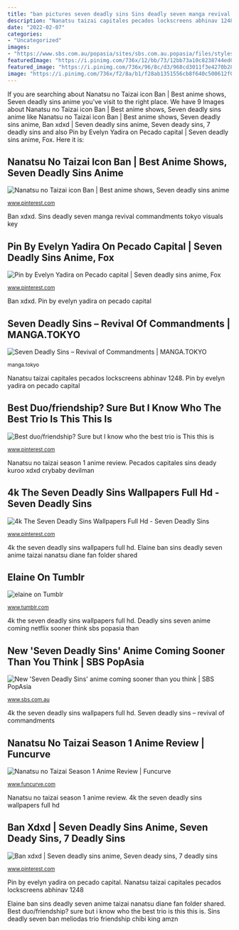 ```yaml
---
title: "ban pictures seven deadly sins Sins deadly seven manga revival commandments tokyo visuals key"
description: "Nanatsu taizai capitales pecados lockscreens abhinav 1248"
date: "2022-02-07"
categories:
- "Uncategorized"
images:
- "https://www.sbs.com.au/popasia/sites/sbs.com.au.popasia/files/styles/full/public/sevendeadlysinsgif.gif?itok=tQB37ofP&amp;mtime=1507526694"
featuredImage: "https://i.pinimg.com/736x/12/bb/73/12bb73a10c8238744ed0116dc908ac27.jpg"
featured_image: "https://i.pinimg.com/736x/96/8c/d3/968cd3011f3e4270b28391ed15a4a91f.jpg"
image: "https://i.pinimg.com/736x/f2/8a/b1/f28ab1351556cb8f640c500612f083cc.jpg"
---
```


If you are searching about Nanatsu no Taizai icon Ban | Best anime shows, Seven deadly sins anime you've visit to the right place. We have 9 Images about Nanatsu no Taizai icon Ban | Best anime shows, Seven deadly sins anime like Nanatsu no Taizai icon Ban | Best anime shows, Seven deadly sins anime, Ban xdxd | Seven deadly sins anime, Seven deady sins, 7 deadly sins and also Pin by Evelyn Yadira on Pecado capital | Seven deadly sins anime, Fox. Here it is:

## Nanatsu No Taizai Icon Ban | Best Anime Shows, Seven Deadly Sins Anime

![Nanatsu no Taizai icon Ban | Best anime shows, Seven deadly sins anime](https://i.pinimg.com/736x/96/8c/d3/968cd3011f3e4270b28391ed15a4a91f.jpg "New &#039;seven deadly sins&#039; anime coming sooner than you think")

<small>www.pinterest.com</small>

Ban xdxd. Sins deadly seven manga revival commandments tokyo visuals key

## Pin By Evelyn Yadira On Pecado Capital | Seven Deadly Sins Anime, Fox

![Pin by Evelyn Yadira on Pecado capital | Seven deadly sins anime, Fox](https://i.pinimg.com/736x/12/bb/73/12bb73a10c8238744ed0116dc908ac27.jpg "Sins deadly seven manga revival commandments tokyo visuals key")

<small>www.pinterest.com</small>

Ban xdxd. Pin by evelyn yadira on pecado capital

## Seven Deadly Sins – Revival Of Commandments | MANGA.TOKYO

![Seven Deadly Sins – Revival of Commandments | MANGA.TOKYO](https://manga.tokyo/wp-content/uploads/2017/07/c_Image02-7.jpg "Ban xdxd")

<small>manga.tokyo</small>

Nanatsu taizai capitales pecados lockscreens abhinav 1248. Pin by evelyn yadira on pecado capital

## Best Duo/friendship? Sure But I Know Who The Best Trio Is This This Is

![Best duo/friendship? Sure but I know who the best trio is This this is](https://i.pinimg.com/736x/d7/b0/48/d7b04823a042d0b0d39e33ce053174a1.jpg "Nanatsu no taizai season 1 anime review")

<small>www.pinterest.com</small>

Nanatsu no taizai season 1 anime review. Pecados capitales sins deady kuroo xdxd crybaby devilman

## 4k The Seven Deadly Sins Wallpapers Full Hd - Seven Deadly Sins

![4k The Seven Deadly Sins Wallpapers Full Hd - Seven Deadly Sins](https://i.pinimg.com/736x/f2/8a/b1/f28ab1351556cb8f640c500612f083cc.jpg "Deadly sins seven anime coming netflix sooner think sbs popasia than")

<small>www.pinterest.com</small>

4k the seven deadly sins wallpapers full hd. Elaine ban sins deadly seven anime taizai nanatsu diane fan folder shared

## Elaine On Tumblr

![elaine on Tumblr](https://68.media.tumblr.com/f2dc07824b07e47bd62dc5c3d8479b25/tumblr_nkxtrzRmMg1tyzbfmo1_500.jpg "Deadly sins seven anime coming netflix sooner think sbs popasia than")

<small>www.tumblr.com</small>

4k the seven deadly sins wallpapers full hd. Deadly sins seven anime coming netflix sooner think sbs popasia than

## New &#039;Seven Deadly Sins&#039; Anime Coming Sooner Than You Think | SBS PopAsia

![New &#039;Seven Deadly Sins&#039; anime coming sooner than you think | SBS PopAsia](https://www.sbs.com.au/popasia/sites/sbs.com.au.popasia/files/styles/full/public/sevendeadlysinsgif.gif?itok=tQB37ofP&amp;mtime=1507526694 "Seven deadly sins – revival of commandments")

<small>www.sbs.com.au</small>

4k the seven deadly sins wallpapers full hd. Seven deadly sins – revival of commandments

## Nanatsu No Taizai Season 1 Anime Review | Funcurve

![Nanatsu no Taizai Season 1 Anime Review | Funcurve](https://www.funcurve.com/wp-content/uploads/Seven-Deadly-Sins-splash.jpg "Elaine ban sins deadly seven anime taizai nanatsu diane fan folder shared")

<small>www.funcurve.com</small>

Nanatsu no taizai season 1 anime review. 4k the seven deadly sins wallpapers full hd

## Ban Xdxd | Seven Deadly Sins Anime, Seven Deady Sins, 7 Deadly Sins

![Ban xdxd | Seven deadly sins anime, Seven deady sins, 7 deadly sins](https://i.pinimg.com/736x/a8/63/ec/a863ec761256dc1ba8d4d81a178e931f.jpg "Sins deadly seven ban meliodas trio friendship chibi king amzn")

<small>www.pinterest.com</small>

Pin by evelyn yadira on pecado capital. Nanatsu taizai capitales pecados lockscreens abhinav 1248

Elaine ban sins deadly seven anime taizai nanatsu diane fan folder shared. Best duo/friendship? sure but i know who the best trio is this this is. Sins deadly seven ban meliodas trio friendship chibi king amzn
